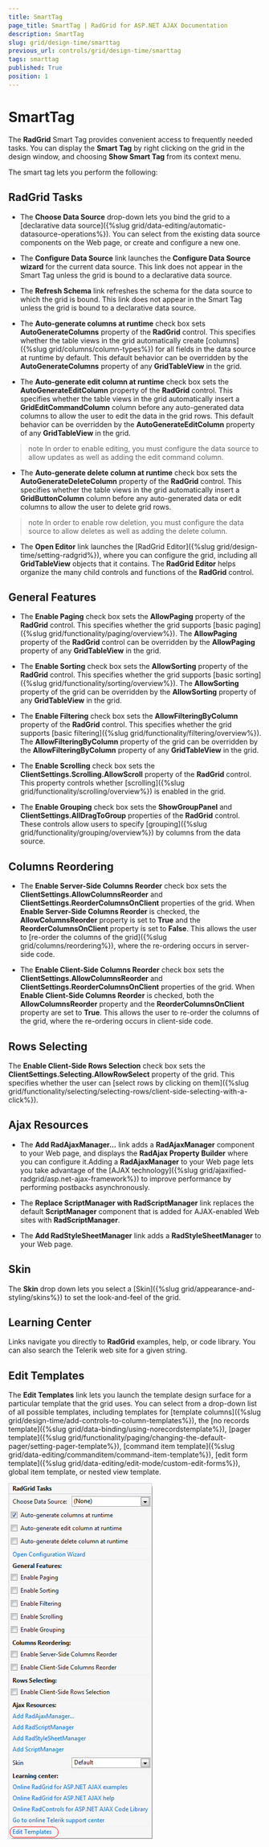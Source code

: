 ```yaml
---
title: SmartTag
page_title: SmartTag | RadGrid for ASP.NET AJAX Documentation
description: SmartTag
slug: grid/design-time/smarttag
previous_url: controls/grid/design-time/smarttag
tags: smarttag
published: True
position: 1
---
```


# SmartTag



The **RadGrid** Smart Tag provides convenient access to frequently needed tasks. You can display the **Smart Tag** by right clicking on the grid in the design window, and choosing **Show Smart Tag** from its context menu.

The smart tag lets you perform the following:

## RadGrid Tasks

* The **Choose Data Source** drop-down lets you bind the grid to a [declarative data source]({%slug grid/data-editing/automatic-datasource-operations%}). You can select from the existing data source components on the Web page, or create and configure a new one.

* The **Configure Data Source** link launches the **Configure Data Source wizard** for the current data source. This link does not appear in the Smart Tag unless the grid is bound to a declarative data source.

* The **Refresh Schema** link refreshes the schema for the data source to which the grid is bound. This link does not appear in the Smart Tag unless the grid is bound to a declarative data source.

* The **Auto-generate columns at runtime** check box sets **AutoGenerateColumns** property of the **RadGrid** control. This specifies whether the table views in the grid automatically create [columns]({%slug grid/columns/column-types%}) for all fields in the data source at runtime by default. This default behavior can be overridden by the **AutoGenerateColumns** property of any **GridTableView** in the grid.

* The **Auto-generate edit column at runtime** check box sets the **AutoGenerateEditColumn** property of the **RadGrid** control. This specifies whether the table views in the grid automatically insert a **GridEditCommandColumn** column before any auto-generated data columns to allow the user to edit the data in the grid rows. This default behavior can be overridden by the **AutoGenerateEditColumn** property of any **GridTableView** in the grid.

>note In order to enable editing, you must configure the data source to allow updates as well as adding the edit command column.
>


* The **Auto-generate delete column at runtime** check box sets the **AutoGenerateDeleteColumn** property of the **RadGrid** control. This specifies whether the table views in the grid automatically insert a **GridButtonColumn** column before any auto-generated data or edit columns to allow the user to delete grid rows.

>note In order to enable row deletion, you must configure the data source to allow deletes as well as adding the delete column.
>


* The **Open Editor** link launches the [RadGrid Editor]({%slug grid/design-time/setting-radgrid%}), where you can configure the grid, including all **GridTableView** objects that it contains. The **RadGrid Editor** helps organize the many child controls and functions of the **RadGrid** control.

## General Features

* The **Enable Paging** check box sets the **AllowPaging** property of the **RadGrid** control. This specifies whether the grid supports [basic paging]({%slug grid/functionality/paging/overview%}). The **AllowPaging** property of the **RadGrid** control can be overridden by the **AllowPaging** property of any **GridTableView** in the grid.

* The **Enable Sorting** check box sets the **AllowSorting** property of the **RadGrid** control. This specifies whether the grid supports [basic sorting]({%slug grid/functionality/sorting/overview%}). The **AllowSorting** property of the grid can be overridden by the **AllowSorting** property of any **GridTableView** in the grid.

* The **Enable Filtering** check box sets the **AllowFilteringByColumn** property of the **RadGrid** control. This specifies whether the grid supports [basic filtering]({%slug grid/functionality/filtering/overview%}). The **AllowFilteringByColumn** property of the grid can be overridden by the **AllowFilteringByColumn** property of any **GridTableView** in the grid.

* The **Enable Scrolling** check box sets the **ClientSettings.Scrolling.AllowScroll** property of the **RadGrid** control. This property controls whether [scrolling]({%slug grid/functionality/scrolling/overview%}) is enabled in the grid.

* The **Enable Grouping** check box sets the **ShowGroupPanel** and **ClientSettings.AllDragToGroup** properties of the **RadGrid** control. These controls allow users to specify [grouping]({%slug grid/functionality/grouping/overview%}) by columns from the data source.

## Columns Reordering

* The **Enable Server-Side Columns Reorder** check box sets the **ClientSettings.AllowColumnsReorder** and **ClientSettings.ReorderColumnsOnClient** properties of the grid. When **Enable Server-Side Columns Reorder** is checked, the **AllowColumnsReorder** property is set to **True** and the **ReorderColumnsOnClient** property is set to **False**. This allows the user to [re-order the columns of the grid]({%slug grid/columns/reordering%}), where the re-ordering occurs in server-side code.

* The **Enable Client-Side Columns Reorder** check box sets the **ClientSettings.AllowColumnsReorder** and **ClientSettings.ReorderColumnsOnClient** properties of the grid. When **Enable Client-Side Columns Reorder** is checked, both the **AllowColumnsReorder** property and the **ReorderColumnsOnClient** property are set to **True**. This allows the user to re-order the columns of the grid, where the re-ordering occurs in client-side code.

## Rows Selecting

The **Enable Client-Side Rows Selection** check box sets the **ClientSettings.Selecting.AllowRowSelect** property of the grid. This specifies whether the user can [select rows by clicking on them]({%slug grid/functionality/selecting/selecting-rows/client-side-selecting-with-a-click%}).

## Ajax Resources

* The **Add RadAjaxManager...** link adds a **RadAjaxManager** component to your Web page, and displays the **RadAjax Property Builder** where you can configure it.Adding a **RadAjaxManager** to your Web page lets you take advantage of the [AJAX technology]({%slug grid/ajaxified-radgrid/asp.net-ajax-framework%}) to improve performance by performing postbacks asynchronously.

* The **Replace ScriptManager with RadScriptManager** link replaces the default **ScriptManager** component that is added for AJAX-enabled Web sites with **RadScriptManager**.

* The **Add RadStyleSheetManager** link adds a **RadStyleSheetManager** to your Web page.

## Skin

The **Skin** drop down lets you select a [Skin]({%slug grid/appearance-and-styling/skins%}) to set the look-and-feel of the grid.

## Learning Center

Links navigate you directly to **RadGrid** examples, help, or code library. You can also search the Telerik web site for a given string.

## Edit Templates

The **Edit Templates** link lets you launch the template design surface for a particular template that the grid uses. You can select from a drop-down list of all possible templates, including templates for [template columns]({%slug grid/design-time/add-controls-to-column-templates%}), the [no records template]({%slug grid/data-binding/using-norecordstemplate%}), [pager template]({%slug grid/functionality/paging/changing-the-default-pager/setting-pager-template%}), [command item template]({%slug grid/data-editing/commanditem/command-item-template%}), [edit form template]({%slug grid/data-editing/edit-mode/custom-edit-forms%}), global item template, or nested view template.

![RadGrid Smart Tag](images/grid_smart_tag.png)
